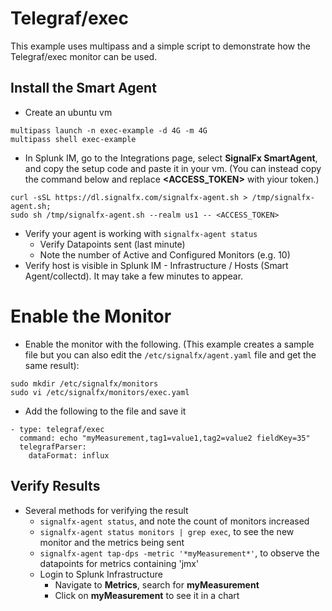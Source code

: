 # Telegraf/exec

This example uses multipass and a simple script to demonstrate how the Telegraf/exec monitor can be used.

## Install the Smart Agent
* Create an ubuntu vm

```
multipass launch -n exec-example -d 4G -m 4G
multipass shell exec-example
```
* In Splunk IM, go to the Integrations page, select **SignalFx SmartAgent**, and copy the setup code and paste it in your vm. (You can instead copy the command below and replace **<ACCESS_TOKEN>** with yiour token.)

```
curl -sSL https://dl.signalfx.com/signalfx-agent.sh > /tmp/signalfx-agent.sh;
sudo sh /tmp/signalfx-agent.sh --realm us1 -- <ACCESS_TOKEN>
```
* Verify your agent is working with ```signalfx-agent status```
  * Verify Datapoints sent (last minute)
  * Note the number of Active and Configured Monitors (e.g. 10)
* Verify host is visible in Splunk IM - Infrastructure / Hosts (Smart Agent/collectd). It may take a few minutes to appear.

# Enable the Monitor
* Enable the monitor with the following. (This example creates a sample file but you can also edit the ```/etc/signalfx/agent.yaml``` file and get the same result):

```
sudo mkdir /etc/signalfx/monitors
sudo vi /etc/signalfx/monitors/exec.yaml
```
* Add the following to the file and save it

```
- type: telegraf/exec
  command: echo "myMeasurement,tag1=value1,tag2=value2 fieldKey=35"
  telegrafParser:
    dataFormat: influx
```

## Verify Results
* Several methods for verifying the result
  * ```signalfx-agent status```, and note the count of monitors increased
  * ```signalfx-agent status monitors | grep exec```, to see the new monitor and the metrics being sent
  * ```signalfx-agent tap-dps -metric '*myMeasurement*'```, to observe the datapoints for metrics containing 'jmx'
  * Login to Splunk Infrastructure
    * Navigate to **Metrics**, search for **myMeasurement**
    * Click on **myMeasurement** to see it in a chart